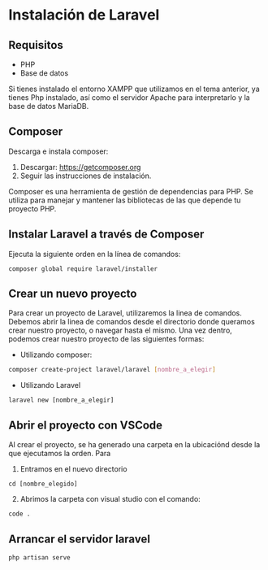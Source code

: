 # Instalación de Laravel

## Requisitos
- PHP
- Base de datos
  
Si tienes instalado el entorno XAMPP que utilizamos en el tema anterior, ya tienes Php instalado, así como el servidor Apache para interpretarlo y la base de datos MariaDB.

## Composer

Descarga e instala composer:
1. Descargar: https://getcomposer.org
2. Seguir las instrucciones de instalación.

Composer es una herramienta de gestión de dependencias para PHP. Se utiliza para manejar y mantener las bibliotecas de las que depende tu proyecto PHP.

## Instalar Laravel a través de Composer
Ejecuta la siguiente orden en la línea de comandos:

```shell
composer global require laravel/installer
```

## Crear un nuevo proyecto

Para crear un proyecto de Laravel, utilizaremos la linea de comandos. Debemos abrir la linea de comandos desde el directorio donde queramos crear nuestro proyecto, o navegar hasta el mismo. Una vez dentro, podemos crear nuestro proyecto de las siguientes formas:

- Utilizando composer:
```bash
composer create-project laravel/laravel [nombre_a_elegir]
```
- Utilizando Laravel
```shell
laravel new [nombre_a_elegir]
```

## Abrir el proyecto con VSCode

Al crear el proyecto, se ha generado una carpeta en la ubicaciónd desde la que ejecutamos la orden. Para 
1. Entramos en el nuevo directorio
```shell
cd [nombre_elegido]
```
2. Abrimos la carpeta con visual studio con el comando:
```shell
code .
```

## Arrancar el servidor laravel

```shell
php artisan serve
````
